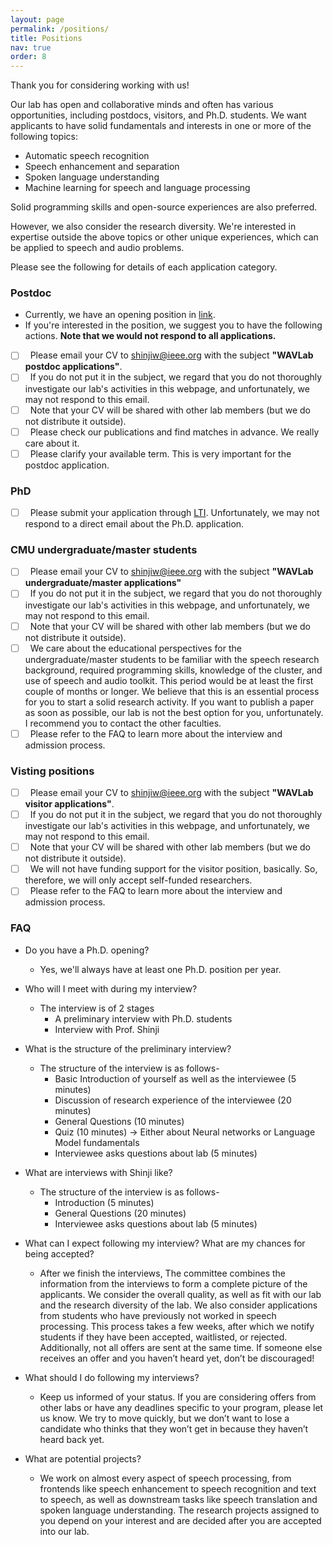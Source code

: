 ```yaml
---
layout: page
permalink: /positions/
title: Positions
nav: true
order: 8
---
```


Thank you for considering working with us!

Our lab has open and collaborative minds and often has various opportunities, including postdocs, visitors, and Ph.D. students. 
We want applicants to have solid fundamentals and interests in one or more of the following topics:

- Automatic speech recognition
- Speech enhancement and separation
- Spoken language understanding
- Machine learning for speech and language processing

Solid programming skills and open-source experiences are also preferred.

However, we also consider the research diversity. We're interested in expertise outside the above topics or other unique experiences, which can be applied to speech and audio problems.

Please see the following for details of each application category.

### Postdoc
- Currently, we have an opening position in [link](https://cmu.wd5.myworkdayjobs.com/en-US/CMU/job/Pittsburgh-PA/Postdoctoral-Research-Associate---Language-Technologies-Institute--LTI---SCS_2016892).
- If you're interested in the position, we suggest you to have the following actions. **Note that we would not respond to all applications.**
- [ ] &nbsp; Please email your CV to shinjiw@ieee.org with the subject **"WAVLab postdoc applications"**.
- [ ] &nbsp; If you do not put it in the subject, we regard that you do not thoroughly investigate our lab's activities in this webpage, and unfortunately, we may not respond to this email.
- [ ] &nbsp; Note that your CV will be shared with other lab members (but we do not distribute it outside).
- [ ] &nbsp; Please check our publications and find matches in advance. We really care about it.
- [ ] &nbsp; Please clarify your available term. This is very important for the postdoc application.

### PhD

- [ ] &nbsp; Please submit your application through [LTI](https://www.lti.cs.cmu.edu/apply-lti). Unfortunately, we may not respond to a direct email about the Ph.D. application.

### CMU undergraduate/master students

- [ ] &nbsp; Please email your CV to shinjiw@ieee.org with the subject **"WAVLab undergraduate/master applications"**
- [ ] &nbsp; If you do not put it in the subject, we regard that you do not thoroughly investigate our lab's activities in this webpage, and unfortunately, we may not respond to this email.
- [ ] &nbsp; Note that your CV will be shared with other lab members (but we do not distribute it outside).
- [ ] &nbsp; We care about the educational perspectives for the undergraduate/master students to be familiar with the speech research background, required programming skills, knowledge of the cluster, and use of speech and audio toolkit. This period would be at least the first couple of months or longer. We believe that this is an essential process for you to start a solid research activity. If you want to publish a paper as soon as possible, our lab is not the best option for you, unfortunately. I recommend you to contact the other faculties.
- [ ] &nbsp; Please refer to the FAQ to learn more about the interview and admission process. 

### Visting positions

- [ ] &nbsp; Please email your CV to shinjiw@ieee.org with the subject **"WAVLab visitor applications"**.
- [ ] &nbsp; If you do not put it in the subject, we regard that you do not thoroughly investigate our lab's activities in this webpage, and unfortunately, we may not respond to this email.
- [ ] &nbsp; Note that your CV will be shared with other lab members (but we do not distribute it outside).
- [ ] &nbsp; We will not have funding support for the visitor position, basically. So, therefore, we will only accept self-funded researchers.
- [ ] &nbsp; Please refer to the FAQ to learn more about the interview and admission process. 

### FAQ

- Do you have a Ph.D. opening?
  - Yes, we'll always have at least one Ph.D. position per year. 

- Who will I meet with during my interview?
  - The interview is of 2 stages
    - A preliminary interview with Ph.D. students
    - Interview with Prof. Shinji

- What is the structure of the preliminary interview?
  - The structure of the interview is as follows-
    - Basic Introduction of yourself as well as the interviewee (5 minutes)
    - Discussion of research experience of the interviewee (20 minutes)
    - General Questions (10 minutes)
    - Quiz (10 minutes) -> Either about Neural networks or Language Model fundamentals
    - Interviewee asks questions about lab (5 minutes)

- What are interviews with Shinji like?
  - The structure of the interview is as follows-
    - Introduction (5 minutes)
    - General Questions (20 minutes)
    - Interviewee asks questions about lab (5 minutes)

- What can I expect following my interview? What are my chances for being accepted?
  - After we finish the interviews, The committee combines the information from the interviews to form a complete picture of the applicants. We consider the overall quality, as well as fit with our lab and the research diversity of the lab. We also consider applications from students who have previously not worked in speech processing. This process takes a few weeks, after which we notify students if they have been accepted, waitlisted, or rejected. Additionally, not all offers are sent at the same time. If someone else receives an offer and you haven’t heard yet, don’t be discouraged!

- What should I do following my interviews?
  - Keep us informed of your status. If you are considering offers from other labs or have any deadlines specific to your program, please let us know. We try to move quickly, but we don’t want to lose a candidate who thinks that they won’t get in because they haven’t heard back yet.

- What are potential projects?
  - We work on almost every aspect of speech processing, from frontends like speech enhancement to speech recognition and text to speech, as well as downstream tasks like speech translation and spoken language understanding. The research projects assigned to you depend on your interest and are decided after you are accepted into our lab.
